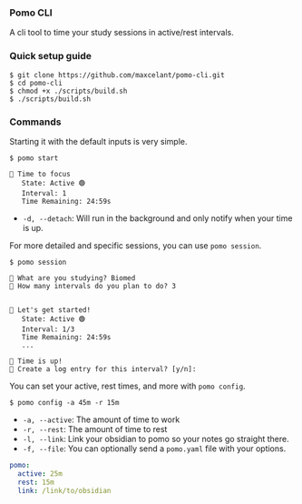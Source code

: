 ### Pomo CLI

A cli tool to time your study sessions in active/rest intervals.

### Quick setup guide

```
$ git clone https://github.com/maxcelant/pomo-cli.git
$ cd pomo-cli
$ chmod +x ./scripts/build.sh
$ ./scripts/build.sh
```

### Commands

Starting it with the default inputs is very simple.

```
$ pomo start

🍎 Time to focus
   State: Active 🟢
   Interval: 1 
   Time Remaining: 24:59s
```

- `-d, --detach`: Will run in the background and only notify when your time is up.

For more detailed and specific sessions, you can use `pomo session`.

```
$ pomo session 

🍎 What are you studying? Biomed
🍎 How many intervals do you plan to do? 3 


🍎 Let's get started!
   State: Active 🟢
   Interval: 1/3
   Time Remaining: 24:59s
   ...

🍎 Time is up!
🍎 Create a log entry for this interval? [y/n]: 
```

You can set your active, rest times, and more with `pomo config`.

```
$ pomo config -a 45m -r 15m
```

- `-a, --active`: The amount of time to work
- `-r, --rest`: The amount of time to rest
- `-l, --link`: Link your obsidian to pomo so your notes go straight there.
- `-f, --file`: You can optionally send a `pomo.yaml` file with your options.

```yaml
pomo:
  active: 25m
  rest: 15m
  link: /link/to/obsidian
```


